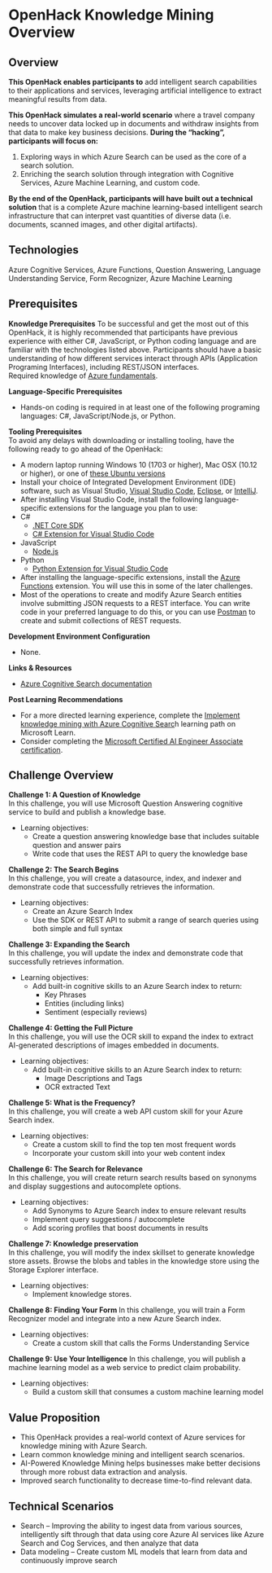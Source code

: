 # OpenHack Knowledge Mining Overview

## Overview
**This OpenHack enables participants to** add intelligent search capabilities to their applications and services, leveraging artificial intelligence to extract meaningful results from data. 

**This OpenHack simulates a real-world scenario** where a travel company needs to uncover data locked up in documents and withdraw insights from that data to make key business decisions. 
**During the “hacking”, participants will focus on:**  
1. Exploring ways in which Azure Search can be used as the core of a search solution.
2. Enriching the search solution through integration with Cognitive Services, Azure Machine Learning, and custom code. 

**By the end of the OpenHack, participants will have built out a technical solution** that is a complete Azure machine learning-based intelligent search infrastructure that can interpret vast quantities of diverse data (i.e. documents, scanned images, and other digital artifacts).


## Technologies
Azure Cognitive Services, Azure Functions, Question Answering, Language Understanding Service, Form Recognizer, Azure Machine Learning
## Prerequisites
**Knowledge Prerequisites** 
To be successful and get the most out of this OpenHack, it is highly recommended that participants have previous experience with either C#, JavaScript, or Python coding language and are familiar with the technologies listed above. Participants should have a basic understanding of how different services interact through APIs (Application Programing Interfaces), including REST/JSON interfaces.  
Required knowledge of [Azure fundamentals](https://docs.microsoft.com/en-us/learn/paths/azure-fundamentals/). 

**Language-Specific Prerequisites**  
- Hands-on coding is required in at least one of the following programing languages: C#, JavaScript/Node.js, or Python.

**Tooling Prerequisites**  
To avoid any delays with downloading or installing tooling, have the following ready to go ahead of the OpenHack: 
  - A modern laptop running Windows 10 (1703 or higher), Mac OSX (10.12 or higher), or one of [these Ubuntu versions](https://github.com/Azure/azure-functions-core-tools#linux) 
  - Install your choice of Integrated Development Environment (IDE) software, such as Visual Studio, [Visual Studio Code](https://code.visualstudio.com/download), [Eclipse](https://www.eclipse.org/), or [IntelliJ](https://www.jetbrains.com/idea/). 
- After installing Visual Studio Code, install the following language-specific extensions for the language you plan to use:
- C#
    - [.NET Core SDK](https://dotnet.microsoft.com/download)
    - [C# Extension for Visual Studio Code ](https://marketplace.visualstudio.com/items?itemName=ms-dotnettools.csharp)
- JavaScript
    - [Node.js](https://nodejs.org/en/)
- Python
    - [Python Extension for Visual Studio Code](https://marketplace.visualstudio.com/items?itemName=ms-python.python) 
- After installing the language-specific extensions, install the [Azure Functions](https://marketplace.visualstudio.com/items?itemName=ms-azuretools.vscode-azurefunctions) extension. You will use this in some of the later challenges.
- Most of the operations to create and modify Azure Search entities involve submitting JSON requests to a REST interface. You can write code in your preferred language to do this, or you can use [Postman](https://www.postman.com/downloads/) to create and submit collections of REST requests.

**Development Environment Configuration**
- None.

**Links & Resources**  
- [Azure Cognitive Search documentation](https://docs.microsoft.com/azure/search/)

**Post Learning Recommendations**  
- For a more directed learning experience, complete the [Implement knowledge mining with Azure Cognitive Searc](https://docs.microsoft.com/learn/paths/implement-knowledge-mining-azure-cognitive-search/)h learning path on Microsoft Learn.
- Consider completing the [Microsoft Certified AI Engineer Associate certification](https://docs.microsoft.com/learn/certifications/azure-ai-engineer/).

## Challenge Overview
**Challenge 1: A Question of Knowledge**  
In this challenge, you will use Microsoft Question Answering cognitive service to build and publish a knowledge base. 
- Learning objectives:
    - Create a question answering knowledge base that includes suitable question and answer pairs
    - Write code that uses the REST API to query the knowledge base
    
**Challenge 2: The Search Begins**  
In this challenge, you will create a datasource, index, and indexer and demonstrate code that successfully retrieves the information.
- Learning objectives:
    - Create an Azure Search Index
    - Use the SDK or REST API to submit a range of search queries using both simple and full syntax
    
**Challenge 3: Expanding the Search**  
In this challenge, you will update the index and demonstrate code that successfully retrieves information. 
- Learning objectives:
    - Add built-in cognitive skills to an Azure Search index to return:
        - Key Phrases  
        - Entities (including links)  
        - Sentiment (especially reviews)  
        
**Challenge 4: Getting the Full Picture**  
In this challenge, you will use the OCR skill to expand the index to extract AI-generated descriptions of images embedded in documents. 
- Learning objectives:
    - Add built-in cognitive skills to an Azure Search index to return:
        - Image Descriptions and Tags
        - OCR extracted Text
        
**Challenge 5: What is the Frequency?**  
In this challenge, you will create a web API custom skill for your Azure Search index.
- Learning objectives:
    - Create a custom skill to find the top ten most frequent words
    - Incorporate your custom skill into your web content index
    
**Challenge 6: The Search for Relevance**  
In this challenge, you will create return search results based on synonyms and display suggestions and autocomplete options. 
- Learning objectives:
    - Add Synonyms to Azure Search index to ensure relevant results
    - Implement query suggestions / autocomplete
    - Add scoring profiles that boost documents in results

**Challenge 7: Knowledge preservation**  
In this challenge, you will modify the index skillset to generate knowledge store assets. Browse the blobs and tables in the knowledge store using the Storage Explorer interface. 
- Learning objectives:
    - Implement knowledge stores.
    
**Challenge 8: Finding Your Form**
In this challenge, you will train a Form Recognizer model and integrate into a new Azure Search index. 
- Learning objectives:
    - Create a custom skill that calls the Forms Understanding Service
    
**Challenge 9: Use Your Intelligence**
In this challenge, you will publish a machine learning model as a web service to predict claim probability. 
- Learning objectives:
    - Build a custom skill that consumes a custom machine learning model

## Value Proposition
- This OpenHack provides a real-world context of Azure services for knowledge mining with Azure Search.
- Learn common knowledge mining and intelligent search scenarios.
- AI-Powered Knowledge Mining helps businesses make better decisions through more robust data extraction and analysis.
- Improved search functionality to decrease time-to-find relevant data.


## Technical Scenarios
- Search – Improving the ability to ingest data from various sources, intelligently sift through that data using core Azure AI services like Azure Search and Cog Services, and then analyze that data
- Data modeling – Create custom ML models that learn from data and continuously improve search
